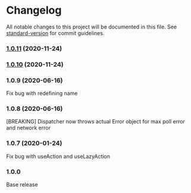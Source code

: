# Changelog

All notable changes to this project will be documented in this file. See [standard-version](https://github.com/conventional-changelog/standard-version) for commit guidelines.

### [1.0.11](https://github.com/shogunenterprises/promise-action-core/compare/v1.0.10...v1.0.11) (2020-11-24)



### [1.0.10](https://github.com/shogunenterprises/promise-action-core/compare/v1.0.9...v1.0.10) (2020-11-24)



### 1.0.9 (2020-06-16)

Fix bug with redefining name

### 1.0.8 (2020-06-16)

[BREAKING] Dispatcher now throws actual Error object for max poll error and network error

### 1.0.7 (2020-01-24)

Fix bug with useAction and useLazyAction

### 1.0.0

Base release